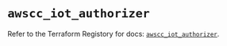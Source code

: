# `awscc_iot_authorizer`

Refer to the Terraform Registory for docs: [`awscc_iot_authorizer`](https://registry.terraform.io/providers/hashicorp/awscc/0.70.0/docs/resources/iot_authorizer).
